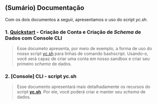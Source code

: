 ## (Sumário) Documentação

Com os dois documentos a seguir, apresentamos o uso do script _yc.sh_.

### 1. [Quickstart](https://github.com/ycodify-tech/cli-scripts/blob/master/Quickstart.md) - Criação de Conta e Criação de _Schema_ de Dados com Console CLI
> Esse documeto apresenta, por meio de exemplo, a forma de uso do nosso script [yc.sh](https://github.com/ycodify-tech/cli-scripts/blob/master/yc.sh) para linhas de comando bashscript. Usando-o, você será capaz de criar uma conta em nosso sandbox e criar seu primeiro _schema_ de dados. 

### 2. [Console] CLI - script yc.sh
> Esse documento apresentará mais detalhadamente os recursos do script **[yc.sh](https://github.com/ycodify-tech/cli-scripts/blob/master/yc.sh)**. Por ele, você poderá criar e manter seu _schema_ de dados.
